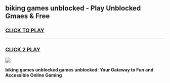 
## biking games unblocked - Play Unblocked Gmaes & Free
<h3>
<a href="https://news.freeplayer.one?title=biking_games_unblocked&ref=23F">CLICK TO PLAY</a></h3>
<hr>

<h3>
<a href="https://news.freeplayer.one?title=biking_games_unblocked&ref=23F">CLICK 2 PLAY</a>
  
</h3>

<a href="https://news.freeplayer.one?title=biking_games_unblocked&ref=23F/"><img src="https://clearcache.store/games.png"></a>


**biking games unblocked games unblocked: Your Gateway to Fun and Accessible Online Gaming**
